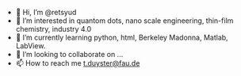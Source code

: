- 👋 Hi, I’m @retsyud
- 👀 I’m interested in quantom dots, nano scale engineering, thin-film chemistry, industry 4.0
- 🌱 I’m currently learning python, html, Berkeley Madonna, Matlab, LabView.
- 💞️ I’m looking to collaborate on ...
- 📫 How to reach me t.duyster@fau.de

<!---
retsyud/retsyud is a ✨ special ✨ repository because its `README.md` (this file) appears on your GitHub profile.
You can click the Preview link to take a look at your changes.
--->
